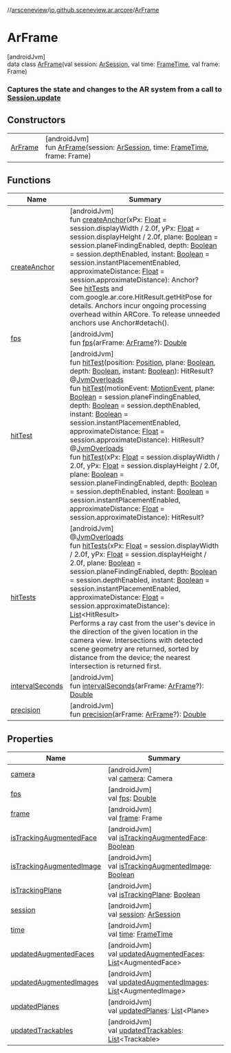 //[arsceneview](../../../index.md)/[io.github.sceneview.ar.arcore](../index.md)/[ArFrame](index.md)

# ArFrame

[androidJvm]\
data class [ArFrame](index.md)(val session: [ArSession](../-ar-session/index.md), val time: [FrameTime](../../../../sceneview/sceneview/io.github.sceneview.utils/-frame-time/index.md), val frame: Frame)

###  Captures the state and changes to the AR system from a call to [Session.update](../-ar-session/index.md#-765428480%2FFunctions%2F-58641720)

## Constructors

| | |
|---|---|
| [ArFrame](-ar-frame.md) | [androidJvm]<br>fun [ArFrame](-ar-frame.md)(session: [ArSession](../-ar-session/index.md), time: [FrameTime](../../../../sceneview/sceneview/io.github.sceneview.utils/-frame-time/index.md), frame: Frame) |

## Functions

| Name | Summary |
|---|---|
| [createAnchor](create-anchor.md) | [androidJvm]<br>fun [createAnchor](create-anchor.md)(xPx: [Float](https://kotlinlang.org/api/latest/jvm/stdlib/kotlin/-float/index.html) = session.displayWidth / 2.0f, yPx: [Float](https://kotlinlang.org/api/latest/jvm/stdlib/kotlin/-float/index.html) = session.displayHeight / 2.0f, plane: [Boolean](https://kotlinlang.org/api/latest/jvm/stdlib/kotlin/-boolean/index.html) = session.planeFindingEnabled, depth: [Boolean](https://kotlinlang.org/api/latest/jvm/stdlib/kotlin/-boolean/index.html) = session.depthEnabled, instant: [Boolean](https://kotlinlang.org/api/latest/jvm/stdlib/kotlin/-boolean/index.html) = session.instantPlacementEnabled, approximateDistance: [Float](https://kotlinlang.org/api/latest/jvm/stdlib/kotlin/-float/index.html) = session.approximateDistance): Anchor?<br>See [hitTests](hit-tests.md) and com.google.ar.core.HitResult.getHitPose for details. Anchors incur ongoing processing overhead within ARCore. To release unneeded anchors use Anchor#detach(). |
| [fps](fps.md) | [androidJvm]<br>fun [fps](fps.md)(arFrame: [ArFrame](index.md)?): [Double](https://kotlinlang.org/api/latest/jvm/stdlib/kotlin/-double/index.html) |
| [hitTest](hit-test.md) | [androidJvm]<br>fun [hitTest](hit-test.md)(position: [Position](../../../../sceneview/io.github.sceneview.math/-position/index.md), plane: [Boolean](https://kotlinlang.org/api/latest/jvm/stdlib/kotlin/-boolean/index.html), depth: [Boolean](https://kotlinlang.org/api/latest/jvm/stdlib/kotlin/-boolean/index.html), instant: [Boolean](https://kotlinlang.org/api/latest/jvm/stdlib/kotlin/-boolean/index.html)): HitResult?<br>@[JvmOverloads](https://kotlinlang.org/api/latest/jvm/stdlib/kotlin.jvm/-jvm-overloads/index.html)<br>fun [hitTest](hit-test.md)(motionEvent: [MotionEvent](https://developer.android.com/reference/kotlin/android/view/MotionEvent.html), plane: [Boolean](https://kotlinlang.org/api/latest/jvm/stdlib/kotlin/-boolean/index.html) = session.planeFindingEnabled, depth: [Boolean](https://kotlinlang.org/api/latest/jvm/stdlib/kotlin/-boolean/index.html) = session.depthEnabled, instant: [Boolean](https://kotlinlang.org/api/latest/jvm/stdlib/kotlin/-boolean/index.html) = session.instantPlacementEnabled, approximateDistance: [Float](https://kotlinlang.org/api/latest/jvm/stdlib/kotlin/-float/index.html) = session.approximateDistance): HitResult?<br>@[JvmOverloads](https://kotlinlang.org/api/latest/jvm/stdlib/kotlin.jvm/-jvm-overloads/index.html)<br>fun [hitTest](hit-test.md)(xPx: [Float](https://kotlinlang.org/api/latest/jvm/stdlib/kotlin/-float/index.html) = session.displayWidth / 2.0f, yPx: [Float](https://kotlinlang.org/api/latest/jvm/stdlib/kotlin/-float/index.html) = session.displayHeight / 2.0f, plane: [Boolean](https://kotlinlang.org/api/latest/jvm/stdlib/kotlin/-boolean/index.html) = session.planeFindingEnabled, depth: [Boolean](https://kotlinlang.org/api/latest/jvm/stdlib/kotlin/-boolean/index.html) = session.depthEnabled, instant: [Boolean](https://kotlinlang.org/api/latest/jvm/stdlib/kotlin/-boolean/index.html) = session.instantPlacementEnabled, approximateDistance: [Float](https://kotlinlang.org/api/latest/jvm/stdlib/kotlin/-float/index.html) = session.approximateDistance): HitResult? |
| [hitTests](hit-tests.md) | [androidJvm]<br>@[JvmOverloads](https://kotlinlang.org/api/latest/jvm/stdlib/kotlin.jvm/-jvm-overloads/index.html)<br>fun [hitTests](hit-tests.md)(xPx: [Float](https://kotlinlang.org/api/latest/jvm/stdlib/kotlin/-float/index.html) = session.displayWidth / 2.0f, yPx: [Float](https://kotlinlang.org/api/latest/jvm/stdlib/kotlin/-float/index.html) = session.displayHeight / 2.0f, plane: [Boolean](https://kotlinlang.org/api/latest/jvm/stdlib/kotlin/-boolean/index.html) = session.planeFindingEnabled, depth: [Boolean](https://kotlinlang.org/api/latest/jvm/stdlib/kotlin/-boolean/index.html) = session.depthEnabled, instant: [Boolean](https://kotlinlang.org/api/latest/jvm/stdlib/kotlin/-boolean/index.html) = session.instantPlacementEnabled, approximateDistance: [Float](https://kotlinlang.org/api/latest/jvm/stdlib/kotlin/-float/index.html) = session.approximateDistance): [List](https://kotlinlang.org/api/latest/jvm/stdlib/kotlin.collections/-list/index.html)&lt;HitResult&gt;<br>Performs a ray cast from the user's device in the direction of the given location in the camera view. Intersections with detected scene geometry are returned, sorted by distance from the device; the nearest intersection is returned first. |
| [intervalSeconds](interval-seconds.md) | [androidJvm]<br>fun [intervalSeconds](interval-seconds.md)(arFrame: [ArFrame](index.md)?): [Double](https://kotlinlang.org/api/latest/jvm/stdlib/kotlin/-double/index.html) |
| [precision](precision.md) | [androidJvm]<br>fun [precision](precision.md)(arFrame: [ArFrame](index.md)?): [Double](https://kotlinlang.org/api/latest/jvm/stdlib/kotlin/-double/index.html) |

## Properties

| Name | Summary |
|---|---|
| [camera](camera.md) | [androidJvm]<br>val [camera](camera.md): Camera |
| [fps](fps.md) | [androidJvm]<br>val [fps](fps.md): [Double](https://kotlinlang.org/api/latest/jvm/stdlib/kotlin/-double/index.html) |
| [frame](frame.md) | [androidJvm]<br>val [frame](frame.md): Frame |
| [isTrackingAugmentedFace](is-tracking-augmented-face.md) | [androidJvm]<br>val [isTrackingAugmentedFace](is-tracking-augmented-face.md): [Boolean](https://kotlinlang.org/api/latest/jvm/stdlib/kotlin/-boolean/index.html) |
| [isTrackingAugmentedImage](is-tracking-augmented-image.md) | [androidJvm]<br>val [isTrackingAugmentedImage](is-tracking-augmented-image.md): [Boolean](https://kotlinlang.org/api/latest/jvm/stdlib/kotlin/-boolean/index.html) |
| [isTrackingPlane](is-tracking-plane.md) | [androidJvm]<br>val [isTrackingPlane](is-tracking-plane.md): [Boolean](https://kotlinlang.org/api/latest/jvm/stdlib/kotlin/-boolean/index.html) |
| [session](session.md) | [androidJvm]<br>val [session](session.md): [ArSession](../-ar-session/index.md) |
| [time](time.md) | [androidJvm]<br>val [time](time.md): [FrameTime](../../../../sceneview/sceneview/io.github.sceneview.utils/-frame-time/index.md) |
| [updatedAugmentedFaces](updated-augmented-faces.md) | [androidJvm]<br>val [updatedAugmentedFaces](updated-augmented-faces.md): [List](https://kotlinlang.org/api/latest/jvm/stdlib/kotlin.collections/-list/index.html)&lt;AugmentedFace&gt; |
| [updatedAugmentedImages](updated-augmented-images.md) | [androidJvm]<br>val [updatedAugmentedImages](updated-augmented-images.md): [List](https://kotlinlang.org/api/latest/jvm/stdlib/kotlin.collections/-list/index.html)&lt;AugmentedImage&gt; |
| [updatedPlanes](updated-planes.md) | [androidJvm]<br>val [updatedPlanes](updated-planes.md): [List](https://kotlinlang.org/api/latest/jvm/stdlib/kotlin.collections/-list/index.html)&lt;Plane&gt; |
| [updatedTrackables](updated-trackables.md) | [androidJvm]<br>val [updatedTrackables](updated-trackables.md): [List](https://kotlinlang.org/api/latest/jvm/stdlib/kotlin.collections/-list/index.html)&lt;Trackable&gt; |
